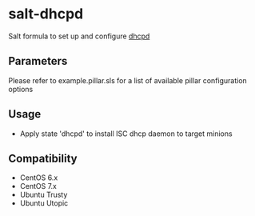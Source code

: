 salt-dhcpd
===========

Salt formula to set up and configure [dhcpd](http://www.isc.org/downloads/dhcp/)

Parameters
------------
Please refer to example.pillar.sls for a list of available pillar configuration options

Usage
-----
- Apply state 'dhcpd' to install ISC dhcp daemon to target minions

Compatibility
-------------
- CentOS 6.x
- CentOS 7.x
- Ubuntu Trusty
- Ubuntu Utopic
